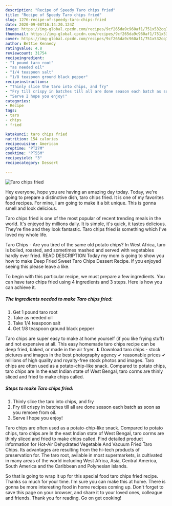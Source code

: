 ```yaml
---
description: "Recipe of Speedy Taro chips fried"
title: "Recipe of Speedy Taro chips fried"
slug: 1276-recipe-of-speedy-taro-chips-fried
date: 2020-09-08T16:14:20.124Z
image: https://img-global.cpcdn.com/recipes/9cf265da9c960af1/751x532cq70/taro-chips-fried-recipe-main-photo.jpg
thumbnail: https://img-global.cpcdn.com/recipes/9cf265da9c960af1/751x532cq70/taro-chips-fried-recipe-main-photo.jpg
cover: https://img-global.cpcdn.com/recipes/9cf265da9c960af1/751x532cq70/taro-chips-fried-recipe-main-photo.jpg
author: Bettie Kennedy
ratingvalue: 4.8
reviewcount: 31754
recipeingredient:
- "1 pound taro root"
- "as needed oil"
- "1/4 teaspoon salt"
- "1/8 teaspoon ground black pepper"
recipeinstructions:
- "Thinly slice the taro into chips, and fry"
- "Fry till crispy in batches till all are done season each batch as soon as you remove from oil."
- "Serve I hope you enjoy!"
categories:
- Recipe
tags:
- taro
- chips
- fried

katakunci: taro chips fried 
nutrition: 154 calories
recipecuisine: American
preptime: "PT27M"
cooktime: "PT55M"
recipeyield: "3"
recipecategory: Dessert

---
```



![Taro chips fried](https://img-global.cpcdn.com/recipes/9cf265da9c960af1/751x532cq70/taro-chips-fried-recipe-main-photo.jpg)

Hey everyone, hope you are having an amazing day today. Today, we're going to prepare a distinctive dish, taro chips fried. It is one of my favorites food recipes. For mine, I am going to make it a bit unique. This is gonna smell and look delicious.

Taro chips fried is one of the most popular of recent trending meals in the world. It's enjoyed by millions daily. It is simple, it's quick, it tastes delicious. They're fine and they look fantastic. Taro chips fried is something which I've loved my whole life.

Taro Chips - Are you tired of the same old potato chips? In West Africa, taro is boiled, roasted, and sometimes mashed and served with vegetables hardly ever fried. READ DESCRIPTION Today my mom is going to show you how to make Deep Fried Sweet Taro Chips Dessert Recipe. If you enjoyed seeing this please leave a like.


To begin with this particular recipe, we must prepare a few ingredients. You can have taro chips fried using 4 ingredients and 3 steps. Here is how you can achieve it.

<!--inarticleads1-->

##### The ingredients needed to make Taro chips fried:

1. Get 1 pound taro root
1. Take as needed oil
1. Take 1/4 teaspoon salt
1. Get 1/8 teaspoon ground black pepper


Taro chips are super easy to make at home yourself (if you like frying stuff) and not expensive at all. This easy homemade taro chips recipe can be deep fried, baked, or made in the air fryer. ⬇ Download taro chips - stock pictures and images in the best photography agency ✔ reasonable prices ✔ millions of high quality and royalty-free stock photos and images. Taro chips are often used as a potato-chip-like snack. Compared to potato chips, taro chips are In the east Indian state of West Bengal, taro corms are thinly sliced and fried to make chips called. 

<!--inarticleads2-->

##### Steps to make Taro chips fried:

1. Thinly slice the taro into chips, and fry
1. Fry till crispy in batches till all are done season each batch as soon as you remove from oil.
1. Serve I hope you enjoy!


Taro chips are often used as a potato-chip-like snack. Compared to potato chips, taro chips are In the east Indian state of West Bengal, taro corms are thinly sliced and fried to make chips called. Find detailed product information for Hot-Air Dehydrated Vegetable And Vacuum Fried Taro Chips. Its advantages are resulting from the hi-tech products of preservation for. The taro root, avilable in most supermarkets, is cultivated in many areas of the world including West Africa, Asia, Central America, South America and the Caribbean and Polynesian islands. 

So that is going to wrap it up for this special food taro chips fried recipe. Thanks so much for your time. I'm sure you can make this at home. There is gonna be more interesting food in home recipes coming up. Don't forget to save this page on your browser, and share it to your loved ones, colleague and friends. Thank you for reading. Go on get cooking!
